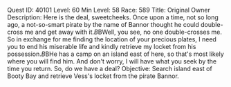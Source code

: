 Quest ID: 40101
Level: 60
Min Level: 58
Race: 589
Title: Original Owner
Description: Here is the deal, sweetcheeks. Once upon a time, not so long ago, a not-so-smart pirate by the name of Bannor thought he could double-cross me and get away with it.$B$BWell, you see, no one double-crosses me. So in exchange for me finding the location of your precious plates, I need you to end his miserable life and kindly retrieve my locket from his possession.$B$BHe has a camp on an island east of here, so that's most likely where you will find him. And don't worry, I will have what you seek by the time you return. So, do we have a deal?
Objective: Search island east of Booty Bay and retrieve Vess's locket from the pirate Bannor.
